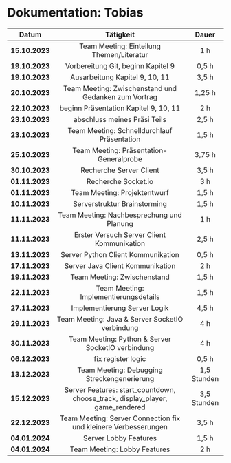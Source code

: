 # Dokumentation: Tobias

|     Datum      |                                   Tätigkeit                                   |    Dauer    |
|:--------------:|:-----------------------------------------------------------------------------:|:-----------:|
| **15.10.2023** |                   Team Meeting: Einteilung Themen/Literatur                   |     1 h     |
| **19.10.2023** |                      Vorbereitung Git, beginn Kapitel 9                       |    0,5 h    | 
| **19.10.2023** |                        Ausarbeitung Kapitel 9, 10, 11                         |    3,5 h    |
| **20.10.2023** |             Team Meeting: Zwischenstand und Gedanken zum Vortrag              |   1,25 h    |
| **22.10.2023** |                     beginn Präsentation Kapitel 9, 10, 11                     |     2 h     |
| **23.10.2023** |                         abschluss meines Präsi Teils                          |    2,5 h    | 
| **23.10.2023** |                  Team Meeting: Schnelldurchlauf Präsentation                  |    1,5 h    | 
| **25.10.2023** |                    Team Meeting: Präsentation-Generalprobe                    |   3,75 h    | 
| **30.10.2023** |                            Recherche Server Client                            |    3,5 h    |
| **01.11.2023** |                              Recherche Socket.io                              |     3 h     |
| **01.11.2023** |                         Team Meeting: Projektentwurf                          |    1,5 h    |
| **10.11.2023** |                         Serverstruktur Brainstorming                          |    1,5 h    |
| **11.11.2023** |                   Team Meeting: Nachbesprechung und Planung                   |     1 h     |
| **11.11.2023** |                  Erster Versuch Server Client Kommunikation                   |    2,5 h    |
| **13.11.2023** |                      Server Python Client Kommunikation                       |    0,5 h    |
| **17.11.2023** |                       Server Java Client Kommunikation                        |     2 h     |
| **19.11.2023** |                          Team Meeting: Zwischenstand                          |    1,5 h    |
| **22.11.2023** |                     Team Meeting: Implementierungsdetails                     |    1,5 h    |
| **27.11.2023** |                         Implementierung Server Logik                          |    4,5 h    |
| **29.11.2023** |                Team Meeting: Java & Server SocketIO verbindung                |     4 h     |
| **30.11.2023** |               Team Meeting: Python & Server SocketIO verbindung               |     4 h     |
| **06.12.2023** |                              fix register logic                               |    0,5 h    |
| **13.12.2023** |                  Team Meeting: Debugging Streckengenerierung                  | 1,5 Stunden |
| **15.12.2023** | Server Features: start_countdown, choose_track, display_player, game_rendered | 3,5 Stunden |
| **22.12.2023** |        Team Meeting: Server Connection fix und kleinere Verbesserungen        |    3,5 h    |
| **04.01.2024** |                             Server Lobby Features                             |    1,5 h    |
| **04.01.2024** |                         Team Meeting: Lobby Features                          |     2 h     |
